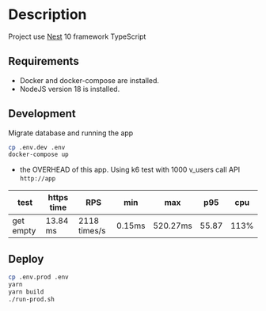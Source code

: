 # Description

Project use [Nest](https://github.com/nestjs/nest) 10 framework TypeScript

## Requirements

- Docker and docker-compose are installed.
- NodeJS version 18 is installed.

## Development

Migrate database and running the app

```bash
cp .env.dev .env
docker-compose up
```

- the OVERHEAD of this app.
  Using k6 test with 1000 v_users call API `http://app`

| test      | https time | RPS          | min    | max      | p95   | cpu  |
| --------- | ---------- | ------------ | ------ | -------- | ----- | ---- |
| get empty | 13.84 ms   | 2118 times/s | 0.15ms | 520.27ms | 55.87 | 113% |

## Deploy

```bash
cp .env.prod .env
yarn
yarn build
./run-prod.sh
```
